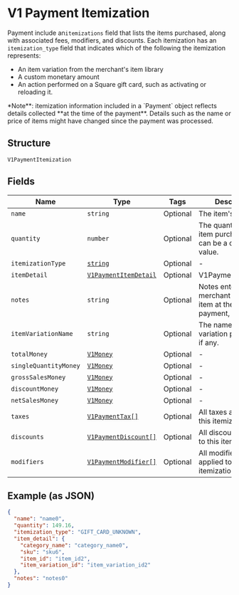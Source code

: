 
# V1 Payment Itemization

Payment include an`itemizations` field that lists the items purchased,
along with associated fees, modifiers, and discounts. Each itemization has an
`itemization_type` field that indicates which of the following the itemization
represents:

<ul>
<li>An item variation from the merchant's item library</li>
<li>A custom monetary amount</li>
<li>
An action performed on a Square gift card, such as activating or
reloading it.
</li>
</ul>
*Note**: itemization information included in a `Payment` object reflects
details collected **at the time of the payment**. Details such as the name or
price of items might have changed since the payment was processed.

## Structure

`V1PaymentItemization`

## Fields

| Name | Type | Tags | Description |
|  --- | --- | --- | --- |
| `name` | `string` | Optional | The item's name. |
| `quantity` | `number` | Optional | The quantity of the item purchased. This can be a decimal value. |
| `itemizationType` | [`string`](/doc/models/v1-payment-itemization-itemization-type.md) | Optional | - |
| `itemDetail` | [`V1PaymentItemDetail`](/doc/models/v1-payment-item-detail.md) | Optional | V1PaymentItemDetail |
| `notes` | `string` | Optional | Notes entered by the merchant about the item at the time of payment, if any. |
| `itemVariationName` | `string` | Optional | The name of the item variation purchased, if any. |
| `totalMoney` | [`V1Money`](/doc/models/v1-money.md) | Optional | - |
| `singleQuantityMoney` | [`V1Money`](/doc/models/v1-money.md) | Optional | - |
| `grossSalesMoney` | [`V1Money`](/doc/models/v1-money.md) | Optional | - |
| `discountMoney` | [`V1Money`](/doc/models/v1-money.md) | Optional | - |
| `netSalesMoney` | [`V1Money`](/doc/models/v1-money.md) | Optional | - |
| `taxes` | [`V1PaymentTax[]`](/doc/models/v1-payment-tax.md) | Optional | All taxes applied to this itemization. |
| `discounts` | [`V1PaymentDiscount[]`](/doc/models/v1-payment-discount.md) | Optional | All discounts applied to this itemization. |
| `modifiers` | [`V1PaymentModifier[]`](/doc/models/v1-payment-modifier.md) | Optional | All modifier options applied to this itemization. |

## Example (as JSON)

```json
{
  "name": "name0",
  "quantity": 149.16,
  "itemization_type": "GIFT_CARD_UNKNOWN",
  "item_detail": {
    "category_name": "category_name0",
    "sku": "sku6",
    "item_id": "item_id2",
    "item_variation_id": "item_variation_id2"
  },
  "notes": "notes0"
}
```

